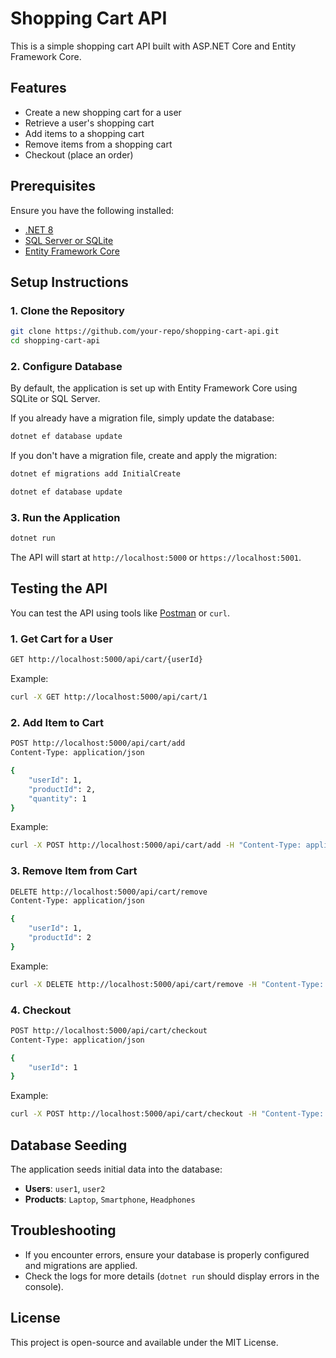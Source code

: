 # Shopping Cart API

This is a simple shopping cart API built with ASP.NET Core and Entity Framework Core.

## Features

- Create a new shopping cart for a user
- Retrieve a user's shopping cart
- Add items to a shopping cart
- Remove items from a shopping cart
- Checkout (place an order)

## Prerequisites

Ensure you have the following installed:

- [.NET 8 ](https://dotnet.microsoft.com/)
- [SQL Server or SQLite](https://www.sqlite.org/download.html)
- [Entity Framework Core](https://learn.microsoft.com/en-us/ef/core/)

## Setup Instructions

### 1. Clone the Repository

```sh
git clone https://github.com/your-repo/shopping-cart-api.git
cd shopping-cart-api
```

### 2. Configure Database

By default, the application is set up with Entity Framework Core using SQLite or SQL Server.

If you already have a migration file, simply update the database:

```sh
dotnet ef database update
```

If you don't have a migration file, create and apply the migration:

```sh
dotnet ef migrations add InitialCreate
```

```sh
dotnet ef database update
```

### 3. Run the Application

```sh
dotnet run
```

The API will start at `http://localhost:5000` or `https://localhost:5001`.

## Testing the API

You can test the API using tools like [Postman](https://www.postman.com/) or `curl`.

### 1. Get Cart for a User

```sh
GET http://localhost:5000/api/cart/{userId}
```

Example:

```sh
curl -X GET http://localhost:5000/api/cart/1
```

### 2. Add Item to Cart

```sh
POST http://localhost:5000/api/cart/add
Content-Type: application/json

{
    "userId": 1,
    "productId": 2,
    "quantity": 1
}
```

Example:

```sh
curl -X POST http://localhost:5000/api/cart/add -H "Content-Type: application/json" -d '{"userId":1,"productId":2,"quantity":1}'
```

### 3. Remove Item from Cart

```sh
DELETE http://localhost:5000/api/cart/remove
Content-Type: application/json

{
    "userId": 1,
    "productId": 2
}
```

Example:

```sh
curl -X DELETE http://localhost:5000/api/cart/remove -H "Content-Type: application/json" -d '{"userId":1,"productId":2}'
```

### 4. Checkout

```sh
POST http://localhost:5000/api/cart/checkout
Content-Type: application/json

{
    "userId": 1
}
```

Example:

```sh
curl -X POST http://localhost:5000/api/cart/checkout -H "Content-Type: application/json" -d '{"userId":1}'
```

## Database Seeding

The application seeds initial data into the database:

- **Users**: `user1`, `user2`
- **Products**: `Laptop`, `Smartphone`, `Headphones`

## Troubleshooting

- If you encounter errors, ensure your database is properly configured and migrations are applied.
- Check the logs for more details (`dotnet run` should display errors in the console).

## License

This project is open-source and available under the MIT License.

